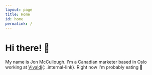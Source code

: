 ```yaml
---
layout: page
title: Home
id: home
permalink: /
---
```


# Hi there! 🌱

My name is Jon McCullough. I'm a Canadian marketer based in Oslo working at [Vivaldi](/vivaldi){: .internal-link}. Right now I'm probably eating 🍕

<style>
  .wrapper {
    max-width: 46em;
  }
</style>

